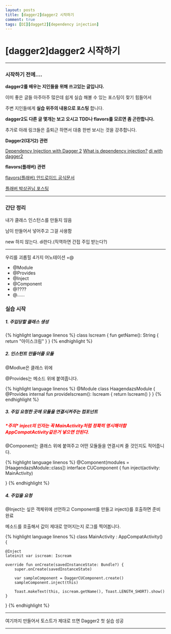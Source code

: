 ```yaml
---
layout: posts
title: [dagger2]dagger2 시작하기
comment: true
tags: [DI][dagget2][dependency injection]
---
```


[dagger2]dagger2 시작하기
====
***
### 시작하기 전에....

**dagger2를 배우는 지인들을 위해 쓰고있는 글입니다.**

이미 좋은 글들 아주아주 많은데 쉽게 실습 해볼 수 있는 포스팅이 찾기 힘들어서

주변 지인들에게 **실습 위주의 내용으로 포스팅** 합니다.

**dagger2도 다른 글 몇개는 보고 오시고 TDD나 flavors를 모르면 좀 곤란합니다.**

추가로 아래 링크들은 출퇴근 하면서 대충 한번 보시는 것을 강추합니다.


**Dagger2(대거2) 관련**

[Dependency Injection with Dagger 2](https://github.com/codepath/android_guides/wiki/Dependency-Injection-with-Dagger-2)
[What is dependency injection?](https://stackoverflow.com/questions/130794/what-is-dependency-injection)
[di with dagger2](https://speakerdeck.com/jakewharton/dependency-injection-with-dagger-2-devoxx-2014)

**flavors(플래버) 관련**

[flavors(플래버) 안드로이드 공식문서](https://developer.android.com/studio/build/build-variants?hl=ko)

[플래버 박상권님 포스팅](https://developer.android.com/studio/build/build-variants?hl=ko)


---

### 간단 정리

내가 클래스 인스턴스를 만들지 않음

남이 만들어서 넣어주고 그걸 사용함

new 하지 않는다. di한다.(직역하면 간접 주입 받는다?)

---

우리를 괴롭힐 4가지 어노테이션 +@
- @Module
- @Provides
- @Inject
- @Component
- @????
- @......


### 실습 시작
##### 1. 주입당할 클래스 생성

{% highlight language linenos %}
class Iscream {
    fun getName(): String {
        return "아이스크림"
    }
}
{% endhighlight %}

##### 2. 인스턴트 만들어줄 모듈

@Modlue은 클래스 위에

@Provides는 메소드 위에 붙여줍니다.

{% highlight language linenos %}
@Module
class HaagendazsModule {
    @Provides
    internal fun provideIscream(): Iscream {
        return Iscream()
    }
}
{% endhighlight %}

##### 3. 주입 요청한 곳에 모듈을 연결시켜주는 컴포넌트

##### <font color=FF0000>\*주의\* inject의 인자는 꼭 MainActivity처럼 정확히 명시해야함 AppCompatActivity같은거 넣으면 안된다.</font>

@Component는 클래스 위에 붙여주고 어떤 모듈들을 연결시켜 줄 것인지도 적어줍니다.

{% highlight language linenos %}
@Component(modules = [HaagendazsModule::class])
interface CUComponent {
    fun inject(activity: MainActivity)

}
{% endhighlight %}

##### 4. 주입을 요청

@Inject는 싶은 객체위에 선언하고 Component를 만들고 inject()를 호출하면 준비 완료

메소드를 호출해서 값이 제대로 얻어지는지 로그를 찍어봅니다.

{% highlight language linenos %}
class MainActivity : AppCompatActivity() {

    @Inject
    lateinit var iscream: Iscream

    override fun onCreate(savedInstanceState: Bundle?) {
        super.onCreate(savedInstanceState)

        var sampleComponent = DaggerCUComponent.create()
        sampleComponent.inject(this)

        Toast.makeText(this, iscream.getName(), Toast.LENGTH_SHORT).show()
    }
}
{% endhighlight %}

---

여기까지 만들어서 토스트가 제대로 뜨면 Dagger2 첫 실습 성공

---
